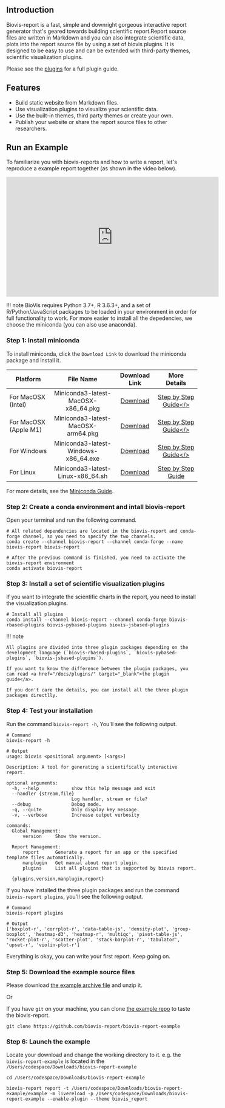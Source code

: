 ## Introduction

Biovis-report is a fast, simple and downright gorgeous interactive report generator that's geared towards building scientific report.Report source files are written in Markdown and you can also integrate scientific data, plots into the report source file by using a set of biovis plugins. It is designed to be easy to use and can be extended with third-party themes, scientific visualization plugins.

Please see the <a href="/docs/plugins/" target="_blank">plugins</a> for a full plugin guide.

## Features

- Build static website from Markdown files.
- Use visualization plugins to visualize your scientific data.
- Use the built-in themes, third party themes or create your own.
- Publish your website or share the report source files to other researchers.

## Run an Example

To familiarize you with biovis-reports and how to write a report, let's reproduce a example report together (as shown in the video below).

<iframe
    width="560"
    height="315"
    src="https://www.youtube.com/embed/MZ1Kv75t_Mc"
    title="YouTube video player"
    frameborder="0"
    allow="accelerometer; autoplay; clipboard-write; encrypted-media; gyroscope; picture-in-picture"
    allowfullscreen
></iframe>

!!! note
    BioVis requires Python 3.7+, R 3.6.3+, and a set of R/Python/JavaScript packages to be loaded in your environment in order for full functionality to work. For more easier to install all the depedencies, we choose the miniconda (you can also use anaconda).

### Step 1: Install miniconda

To install miniconda, click the `Download Link` to download the miniconda package and install it.

| Platform              |              File Name               |                                          Download Link                                          |                             More Details                              |
| --------------------- | :----------------------------------: | :---------------------------------------------------------------------------------------------: | :-------------------------------------------------------------------: |
| For MacOSX (Intel)    | Miniconda3-latest-MacOSX-x86_64.pkg  | <a href="https://repo.anaconda.com/miniconda/Miniconda3-latest-MacOSX-x86_64.pkg">Download</a>  |   <a href="/docs/installation/mac/#miniconda">Step by Step Guide</>   |
| For MacOSX (Apple M1) |  Miniconda3-latest-MacOSX-arm64.pkg  |  <a href="https://repo.anaconda.com/miniconda/Miniconda3-latest-MacOSX-arm64.pkg">Download</a>  |   <a href="/docs/installation/mac/#miniconda">Step by Step Guide</>   |
| For Windows           | Miniconda3-latest-Windows-x86_64.exe | <a href="https://repo.anaconda.com/miniconda/Miniconda3-latest-Windows-x86_64.exe">Download</a> | <a href="/docs/installation/windows/#miniconda">Step by Step Guide</> |
| For Linux             |  Miniconda3-latest-Linux-x86_64.sh   |  <a href="https://repo.anaconda.com/miniconda/Miniconda3-latest-Linux-x86_64.sh"> Download</a>  | <a href="https://ostechnix.com/how-to-install-miniconda-in-linux/">Step by Step Guide</a>  |

For more details, see the [Miniconda Guide](https://docs.conda.io/en/latest/miniconda.html).

### Step 2: Create a conda environment and intall biovis-report

Open your terminal and run the following command.

```
# All related dependencies are located in the biovis-report and conda-forge channel, so you need to specify the two channels.
conda create --channel biovis-report --channel conda-forge --name biovis-report biovis-report

# After the previous command is finished, you need to activate the biovis-report environment
conda activate biovis-report
```

### Step 3: Install a set of scientific visualization plugins

If you want to integrate the scientific charts in the report, you need to install the visualization plugins.

```
# Install all plugins
conda install --channel biovis-report --channel conda-forge biovis-rbased-plugins biovis-pybased-plugins biovis-jsbased-plugins
```

!!! note

    All plugins are divided into three plugin packages depending on the development language (`biovis-rbased-plugins`, `biovis-pybased-plugins`, `biovis-jsbased-plugins`). 

    If you want to know the difference between the plugin packages, you can read <a href="/docs/plugins/" target="_blank">the plugin guide</a>.

    If you don't care the details, you can install all the three plugin packages directlly.

### Step 4: Test your installation

Run the command `biovis-report -h`, You'll see the following output.

```
# Command
biovis-report -h

# Output
usage: biovis <positional argument> [<args>]

Description: A tool for generating a scientifically interactive report.

optional arguments:
  -h, --help            show this help message and exit
  --handler {stream,file}
                        Log handler, stream or file?
  --debug               Debug mode.
  -q, --quite           Only display key message.
  -v, --verbose         Increase output verbosity

commands:
  Global Management:
      version     Show the version.
  
  Report Management:
      report      Generate a report for an app or the specified template files automatically.
      manplugin   Get manual about report plugin.
      plugins     List all plugins that is supported by biovis report.

  {plugins,version,manplugin,report}
```

If you have installed the three plugin packages and run the command `biovis-report plugins`, you'll see the following output.

```
# Command
biovis-report plugins

# Output
['boxplot-r', 'corrplot-r', 'data-table-js', 'density-plot', 'group-boxplot', 'heatmap-d3', 'heatmap-r', 'multiqc', 'pivot-table-js', 'rocket-plot-r', 'scatter-plot', 'stack-barplot-r', 'tabulator', 'upset-r', 'violin-plot-r']
```

Everything is okay, you can write your first report. Keep going on.

### Step 5: Download the example source files

Please download <a href="https://github.com/biovis-report/biovis-report-example/archive/refs/heads/master.zip">the example archive file</a> and unzip it.

Or

If you have `git` on your machine, you can clone [the example repo](https://github.com/biovis-report/biovis-report-example) to taste the biovis-report.

```
git clone https://github.com/biovis-report/biovis-report-example
```

### Step 6: Launch the example

Locate your download and change the working directory to it. e.g. the `biovis-report-example` is located in the `/Users/codespace/Downloads/biovis-report-example`

```
cd /Users/codespace/Downloads/biovis-report-example

biovis-report report -t /Users/codespace/Downloads/biovis-report-example/example -m livereload -p /Users/codespace/Downloads/biovis-report-example --enable-plugin --theme biovis_report
```